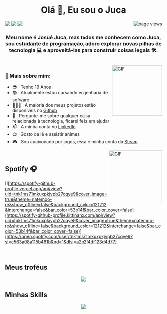 <h1 align="center">Olá 👋, Eu sou o Juca</h1>
<a  href="https://github.com/josuejuca/"><img align="right" src="https://komarev.com/ghpvc/?username=josuejuca" alt="page views" /></a>
<a href="https://instagram.com/ojosuejuca" target="_blank"><img src="https://img.shields.io/badge/-Instagram-%23E4405F?style=for-the-badge&logo=instagram&logoColor=white" target="_blank"></a>
<a href="https://www.discordapp.com/users/732714469439832225" target="_blank"><img src="https://img.shields.io/badge/Discord-7289DA?style=for-the-badge&logo=discord&logoColor=white" target="_blank"></a> 
<a href = "mailto:josuejuca19@gmail.com"><img src="https://img.shields.io/badge/-Gmail-%23333?style=for-the-badge&logo=gmail&logoColor=white" target="_blank"></a>

<h3 align="center">Meu nome é Josué Juca, mas todos me conhecem como Juca, sou estudante de programação, adoro explorar novas pilhas de tecnologia 💻 e aproveitá-las para construir coisas legais 🛠️.</h3>
</br>
<img align="right" alt="GIF" height="160px" src="https://media.giphy.com/media/du3J3cXyzhj75IOgvA/giphy.gif" />

### 🧐 Mais sobre mim:

- 😎 &nbsp; Tenho 19 Anos
- 📚 &nbsp; Atualmente estou cursando engenharia de sofware
- 👨🏻‍💻 &nbsp; A maioria dos meus projetos estão disponíveis no [Github](https://github.com/josuejuca?tab=repositories)
- 💬 &nbsp; Pergunte-me sobre qualquer coisa relacionada à tecnologia, ficarei feliz em ajudar
- 📫 &nbsp; A minha conta no [LinkedIn](https://www.linkedin.com/in/josuejuca/)
- 📺 &nbsp; Gosto de lê e assistir animes 
- 🎮 &nbsp; Sou apaixonado por jogos, essa é minha conta da [Steam](https://steamcommunity.com/id/josuejuca)

<img align="right" alt="GIF" height="170px" src="https://media.giphy.com/media/J5B1Y8QZnzXXbLQIBu/giphy.gif" />

</br>

## Spotify 🎧
[![https://spotify-github-profile.vercel.app/api/view?uid=tnk1ms71mkuxpkjvpb27cqye9&cover_image=true&theme=natemoo-re&show_offline=false&background_color=121212&interchange=false&bar_color=53b14f&bar_color_cover=false](https://spotify-github-profile.kittinanx.com/api/view?uid=tnk1ms71mkuxpkjvpb27cqye9&cover_image=true&theme=natemoo-re&show_offline=false&background_color=121212&interchange=false&bar_color=53b14f&bar_color_cover=false)](https://open.spotify.com/user/tnk1ms71mkuxpkjvpb27cqye9?si=c563a08a115b461b&nd=1&dlsi=a2b2f4df123d4d77)

</br>

## Meus troféus

<p align=center>
<img src="https://github-profile-trophy.vercel.app/?username=josuejuca&theme=juicyfresh&no-frame=true&row=1&&margin-w=20&no-bg=true"/>
</p>


## Minhas Skills

<p align="center">
    <a href="https://josuejuca.com">
        <img
            src="https://skillicons.dev/icons?i=git,html,css,sass,js,react,ts,python,fastapi,flask,php,mysql,vercel,netlify,vscode" />
    </a>
</p>
<br/>
